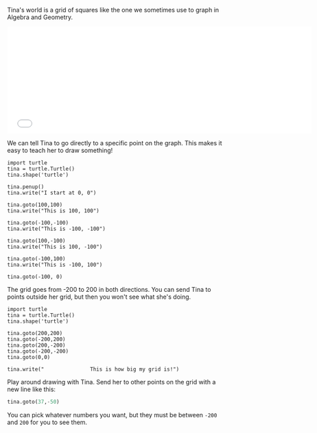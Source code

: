 Tina's world is a grid of squares like the one we sometimes use to graph in Algebra and Geometry.  

<iframe src="//player.vimeo.com/video/107876386?title=0&amp;byline=0&amp;portrait=0" width="710" height="249" frameborder="0" webkitallowfullscreen mozallowfullscreen allowfullscreen></iframe>

We can tell Tina to go directly to a specific point on the graph.  This makes it easy to teach her to draw something!

```python.run
import turtle
tina = turtle.Turtle()
tina.shape('turtle')

tina.penup()
tina.write("I start at 0, 0")

tina.goto(100,100)
tina.write("This is 100, 100")

tina.goto(-100,-100)
tina.write("This is -100, -100")

tina.goto(100,-100)
tina.write("This is 100, -100")

tina.goto(-100,100)
tina.write("This is -100, 100")

tina.goto(-100, 0)
```

The grid goes from -200 to 200 in both directions.  You can send Tina to points outside her grid, but then you won't see what she's doing.

```python.run
import turtle
tina = turtle.Turtle()
tina.shape('turtle')

tina.goto(200,200)
tina.goto(-200,200)
tina.goto(200,-200)
tina.goto(-200,-200)
tina.goto(0,0)

tina.write("               This is how big my grid is!")
```

Play around drawing with Tina.  Send her to other points on the grid with a new line like this:

```python
tina.goto(37,-50)
```
You can pick whatever numbers you want, but they must be between `-200` and `200` for you to see them.